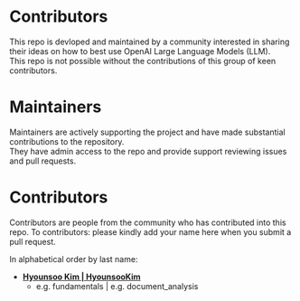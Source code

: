 # Contributors  
This repo is devloped and maintained by a community interested in sharing their ideas on how to best use OpenAI Large Language Models (LLM).  
This repo is not possible without the contributions of this group of keen contributors.

# Maintainers
Maintainers are actively supporting the project and have made substantial contributions to the repository.  
They have admin access to the repo and provide support reviewing issues and pull requests.  

# Contributors
Contributors are people from the community who has contributed into this repo.
To contributors: please kindly add your name here when you submit a pull request.

In alphabetical order by last name:
- **[Hyounsoo Kim | HyounsooKim](https://github.com/HyounsooKim)**  
   - e.g. fundamentals | e.g. document_analysis